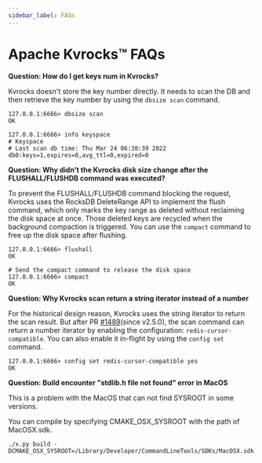 ```yaml
---
sidebar_label: FAQs
---
```


# Apache Kvrocks™ FAQs

**Question: How do I get keys num in Kvrocks?**

Kvrocks doesn't store the key number directly. It needs to scan the DB and then retrieve the key number by using the `dbsize scan` command.

```shell
127.0.0.1:6666> dbsize scan
OK

127.0.0.1:6666> info keyspace
# Keyspace
# Last scan db time: Thu Mar 24 06:38:39 2022
db0:keys=1,expires=0,avg_ttl=0,expired=0
```

**Question: Why didn't the Kvrocks disk size change after the FLUSHALL/FLUSHDB command was executed?**

To prevent the FLUSHALL/FLUSHDB command blocking the request, Kvrocks uses the RocksDB DeleteRange API to implement the flush command,
which only marks the key range as deleted without reclaiming the disk space at once. Those deleted keys are recycled when the
background compaction is triggered. You can use the `compact` command to free up the disk space after flushing.

```shell
127.0.0.1:6666> flushall
OK

# Send the compact command to release the disk space
127.0.0.1:6666> compact
OK
```

**Question: Why Kvrocks scan return a string iterator instead of a number**

For the historical design reason, Kvrocks uses the string iterator to return the scan result.
But after PR [#1489](https://github.com/apache/kvrocks/pull/1489)(since v2.5.0), the scan command can return a number iterator by enabling the configuration: `redis-cursor-compatible`. You can also enable it in-flight by using the `config set` command.

```shell
127.0.0.1:6666> config set redis-cursor-compatible yes
OK
```

**Question: Build encounter "stdlib.h file not found" error in MacOS**

This is a problem with the MacOS that can not find SYSROOT in some versions. 

You can compile by specifying  CMAKE_OSX_SYSROOT with the path of MacOSX.sdk.

```
./x.py build -DCMAKE_OSX_SYSROOT=/Library/Developer/CommandLineTools/SDKs/MacOSX.sdk
```

